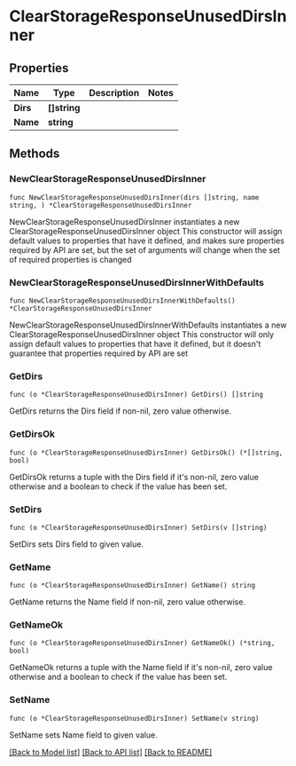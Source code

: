 # ClearStorageResponseUnusedDirsInner

## Properties

Name | Type | Description | Notes
------------ | ------------- | ------------- | -------------
**Dirs** | **[]string** |  | 
**Name** | **string** |  | 

## Methods

### NewClearStorageResponseUnusedDirsInner

`func NewClearStorageResponseUnusedDirsInner(dirs []string, name string, ) *ClearStorageResponseUnusedDirsInner`

NewClearStorageResponseUnusedDirsInner instantiates a new ClearStorageResponseUnusedDirsInner object
This constructor will assign default values to properties that have it defined,
and makes sure properties required by API are set, but the set of arguments
will change when the set of required properties is changed

### NewClearStorageResponseUnusedDirsInnerWithDefaults

`func NewClearStorageResponseUnusedDirsInnerWithDefaults() *ClearStorageResponseUnusedDirsInner`

NewClearStorageResponseUnusedDirsInnerWithDefaults instantiates a new ClearStorageResponseUnusedDirsInner object
This constructor will only assign default values to properties that have it defined,
but it doesn't guarantee that properties required by API are set

### GetDirs

`func (o *ClearStorageResponseUnusedDirsInner) GetDirs() []string`

GetDirs returns the Dirs field if non-nil, zero value otherwise.

### GetDirsOk

`func (o *ClearStorageResponseUnusedDirsInner) GetDirsOk() (*[]string, bool)`

GetDirsOk returns a tuple with the Dirs field if it's non-nil, zero value otherwise
and a boolean to check if the value has been set.

### SetDirs

`func (o *ClearStorageResponseUnusedDirsInner) SetDirs(v []string)`

SetDirs sets Dirs field to given value.


### GetName

`func (o *ClearStorageResponseUnusedDirsInner) GetName() string`

GetName returns the Name field if non-nil, zero value otherwise.

### GetNameOk

`func (o *ClearStorageResponseUnusedDirsInner) GetNameOk() (*string, bool)`

GetNameOk returns a tuple with the Name field if it's non-nil, zero value otherwise
and a boolean to check if the value has been set.

### SetName

`func (o *ClearStorageResponseUnusedDirsInner) SetName(v string)`

SetName sets Name field to given value.



[[Back to Model list]](../README.md#documentation-for-models) [[Back to API list]](../README.md#documentation-for-api-endpoints) [[Back to README]](../README.md)


